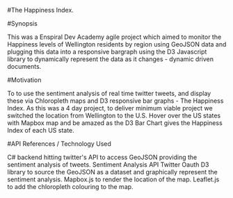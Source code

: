 #The Happiness Index.

#Synopsis 

This was a Enspiral Dev Academy agile project which aimed to monitor the Happiness levels of Wellington residents by region using GeoJSON data and plugging this data into a responsive bargraph using the D3 Javascript library to dynamically represent the data as it changes - dynamic driven documents.

#Motivation

To to use the sentiment analysis of real time twitter tweets, and display these via Chloropleth maps and D3 responsive bar graphs - The Happiness Index. As this was a 4 day project, to deliver minimum viable project we switched the location from Wellington to the U.S. Hover over the US states with Mapbox map and be amazed as the D3 Bar Chart gives the Happiness Index of each US state.

#API References / Technology Used

C# backend hitting twitter's API to access GeoJSON providing the sentiment analysis of tweets.
Sentiment Analysis API
Twitter Oauth
D3 library to source the GeoJSON as a dataset and graphically represent the sentiment analysis.
Mapbox.js to render the location of the map.
Leaflet.js to add the chloropleth colouring to the map.
